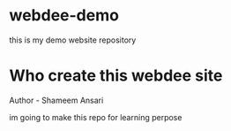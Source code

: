 # webdee-demo
this is my demo website repository
# Who create this webdee site
Author - Shameem Ansari

im going to make this repo for learning perpose 
